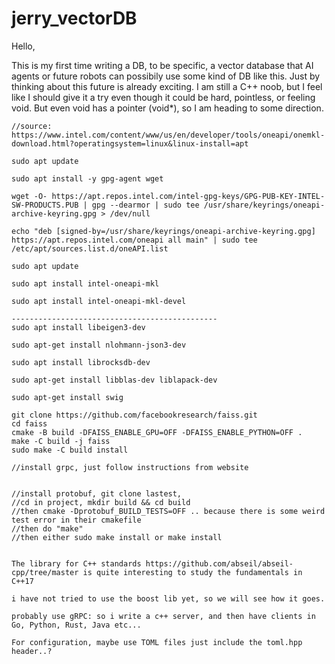 # jerry_vectorDB

Hello,

This is my first time writing a DB, to be specific, a vector database that AI agents or future robots can possibily use some kind of DB like this. Just by thinking about this future is already exciting. I am still a C++ noob, but I feel like I should give it a try even though it could be hard, pointless, or feeling void. But even void has a pointer (void*), so I am heading to some direction.  


```
//source: https://www.intel.com/content/www/us/en/developer/tools/oneapi/onemkl-download.html?operatingsystem=linux&linux-install=apt

sudo apt update

sudo apt install -y gpg-agent wget

wget -O- https://apt.repos.intel.com/intel-gpg-keys/GPG-PUB-KEY-INTEL-SW-PRODUCTS.PUB | gpg --dearmor | sudo tee /usr/share/keyrings/oneapi-archive-keyring.gpg > /dev/null

echo "deb [signed-by=/usr/share/keyrings/oneapi-archive-keyring.gpg] https://apt.repos.intel.com/oneapi all main" | sudo tee /etc/apt/sources.list.d/oneAPI.list

sudo apt update

sudo apt install intel-oneapi-mkl

sudo apt install intel-oneapi-mkl-devel

----------------------------------------------
sudo apt install libeigen3-dev

sudo apt-get install nlohmann-json3-dev

sudo apt install librocksdb-dev

sudo apt-get install libblas-dev liblapack-dev

sudo apt-get install swig

git clone https://github.com/facebookresearch/faiss.git
cd faiss
cmake -B build -DFAISS_ENABLE_GPU=OFF -DFAISS_ENABLE_PYTHON=OFF .
make -C build -j faiss
sudo make -C build install

//install grpc, just follow instructions from website


//install protobuf, git clone lastest, 
//cd in project, mkdir build && cd build
//then cmake -Dprotobuf_BUILD_TESTS=OFF .. because there is some weird test error in their cmakefile
//then do "make"
//then either sudo make install or make install


The library for C++ standards https://github.com/abseil/abseil-cpp/tree/master is quite interesting to study the fundamentals in C++17

i have not tried to use the boost lib yet, so we will see how it goes.

probably use gRPC: so i write a c++ server, and then have clients in Go, Python, Rust, Java etc... 

For configuration, maybe use TOML files just include the toml.hpp header..?

```

